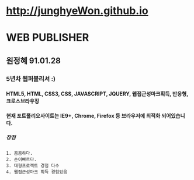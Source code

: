 # http://junghyeWon.github.io

# WEB PUBLISHER
## 원정혜 91.01.28
### 5년차 웹퍼블리셔 :)
#### HTML5, HTML, CSS3, CSS, JAVASCRIPT, JQUERY, 웹접근성마크획득, 반응형, 크로스브라우징
#### 현재 포트폴리오사이트는 IE9+, Chrome, Firefox 등 브라우저에 최적화 되어있습니다.

##### 장점
	1. 꼼꼼하다.
	2. 손이빠르다.
	3. 대형프로젝트 경험 다수
	4. 웹접근성마크 획득 경험있음